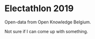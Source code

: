 # Electathlon 2019

Open-data from Open Knowledge Belgium.

Not sure if I can come up with something.